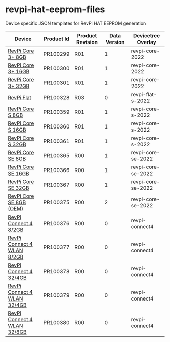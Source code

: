 # revpi-hat-eeprom-files

Device specific JSON templates for RevPi HAT EEPROM generation

| Device | Product Id | Product Revision | Data Version | Devicetree Overlay |
| ------ | ---------- | ---------------- | ------------ | ------------------ |
| [RevPi Core 3+ 8GB](./revpi-hat-PR100299R01.json) | PR100299 | R01 | 1 | revpi-core-2022 |
| [RevPi Core 3+ 16GB](./revpi-hat-PR100300R01.json) | PR100300 | R01 | 1 | revpi-core-2022 |
| [RevPi Core 3+ 32GB](./revpi-hat-PR100301R01.json) | PR100301 | R01 | 1 | revpi-core-2022 |
| [RevPi Flat](./revpi-hat-PR100328R03.json) | PR100328 | R03 | 0 | revpi-flat-s-2022 |
| [RevPi Core S 8GB](./revpi-hat-PR100359R01.json) | PR100359 | R01 | 1 | revpi-core-s-2022 |
| [RevPi Core S 16GB](./revpi-hat-PR100360R01.json) | PR100360 | R01 | 1 | revpi-core-s-2022 |
| [RevPi Core S 32GB](./revpi-hat-PR100361R01.json) | PR100361 | R01 | 1 | revpi-core-s-2022 |
| [RevPi Core SE 8GB](./revpi-hat-PR100365R00.json) | PR100365 | R00 | 1 | revpi-core-se-2022 |
| [RevPi Core SE 16GB](./revpi-hat-PR100366R00.json) | PR100366 | R00 | 1 | revpi-core-se-2022 |
| [RevPi Core SE 32GB](./revpi-hat-PR100367R00.json) | PR100367 | R00 | 1 | revpi-core-se-2022 |
| [RevPi Core SE 8GB (OEM)](./revpi-hat-PR100375R00.json) | PR100375 | R00 | 2 | revpi-core-se-2022 |
| [RevPi Connect 4 8/2GB](./revpi-hat-PR100376R00.json) | PR100376 | R00 | 0 | revpi-connect4 |
| [RevPi Connect 4 WLAN 8/2GB](./revpi-hat-PR100377R00.json) | PR100377 | R00 | 0 | revpi-connect4 |
| [RevPi Connect 4 32/4GB](./revpi-hat-PR100378R00.json) | PR100378 | R00 | 0 | revpi-connect4 |
| [RevPi Connect 4 WLAN 32/4GB](./revpi-hat-PR100379R00.json) | PR100379 | R00 | 0 | revpi-connect4 |
| [RevPi Connect 4 WLAN 32/8GB](./revpi-hat-PR100380R00.json) | PR100380 | R00 | 0 | revpi-connect4 |
